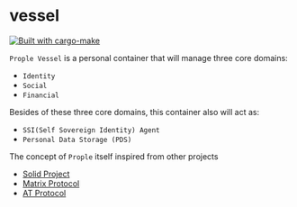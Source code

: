 # vessel

[![Built with cargo-make](https://sagiegurari.github.io/cargo-make/assets/badges/cargo-make.svg)](https://sagiegurari.github.io/cargo-make)

`Prople Vessel` is a personal container that will manage three core domains:

- `Identity`
- `Social`
- `Financial`

Besides of these three core domains, this container also will act as:

- `SSI(Self Sovereign Identity) Agent`
- `Personal Data Storage (PDS)`

The concept of `Prople` itself inspired from other projects

- [Solid Project](https://solidproject.org/)
- [Matrix Protocol](https://matrix.org/)
- [AT Protocol](https://atproto.com/)